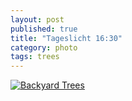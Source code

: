 ```yaml
---
layout: post
published: true
title: "Tageslicht 16:30"
category: photo
tags: trees
---
```


[![Backyard Trees](http://31.media.tumblr.com/60fb0692cb1590fa2b5c1c5830555513/tumblr_mw83znoJTK1rive1ro1_500.jpg)](http://dr3wh0.tumblr.com/post/66908033973)
